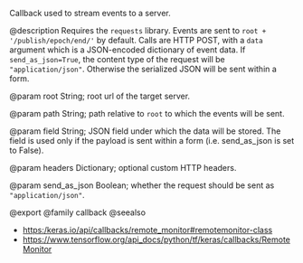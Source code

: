 Callback used to stream events to a server.

@description
Requires the `requests` library.
Events are sent to `root + '/publish/epoch/end/'` by default. Calls are
HTTP POST, with a `data` argument which is a
JSON-encoded dictionary of event data.
If `send_as_json=True`, the content type of the request will be
`"application/json"`.
Otherwise the serialized JSON will be sent within a form.

@param root
String; root url of the target server.

@param path
String; path relative to `root` to which the events will be sent.

@param field
String; JSON field under which the data will be stored.
The field is used only if the payload is sent within a form
(i.e. send_as_json is set to False).

@param headers
Dictionary; optional custom HTTP headers.

@param send_as_json
Boolean; whether the request should be
sent as `"application/json"`.

@export
@family callback
@seealso
+ <https:/keras.io/api/callbacks/remote_monitor#remotemonitor-class>
+ <https://www.tensorflow.org/api_docs/python/tf/keras/callbacks/RemoteMonitor>

